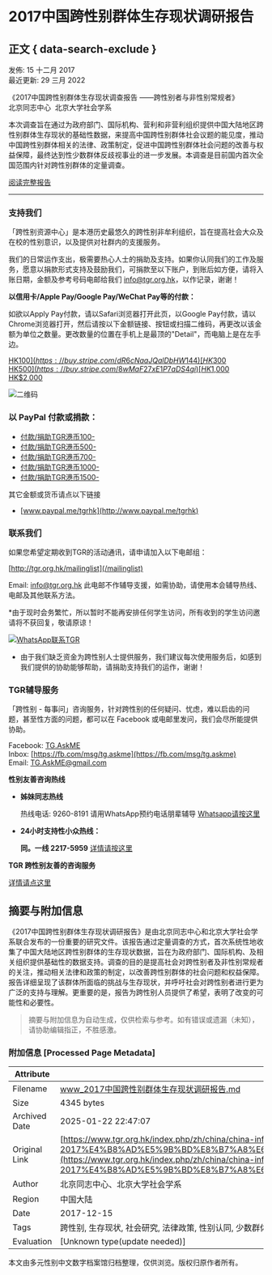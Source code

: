 # 2017中国跨性别群体生存现状调研报告

## 正文 { data-search-exclude }


发佈: 15 十二月 2017  
最近更新: 29 三月 2022  

《2017中国跨性别群体生存现状调查报告 ——跨性别者与非性别常规者》  
北京同志中心  北京大学社会学系  

本次调查旨在通过为政府部门、国际机构、营利和非营利组织提供中国大陆地区跨性别群体生存现状的基础性数据，来提高中国跨性别群体社会议题的能见度，推动中国跨性别群体相关的法律、政策制定，促进中国跨性别群体社会问题的改善与权益保障，最终达到性少数群体反歧视事业的进一步发展。本调查是目前国内首次全国范围内针对跨性别群体的定量调查。

[阅读完整报告](https://www.rainbowun.org/content/245/4/1.html)

---

### 支持我们

「跨性别资源中心」是本港历史最悠久的跨性别非牟利组织，旨在提高社会大众及在校的性别意识，以及提供对社群内的支援服务。

我们的日常运作支出，极需要热心人士的捐助及支持。如果你认同我们的工作及服务，愿意以捐款形式支持及鼓励我们，可捐款至以下账户，到账后如方便，请将入账日期，金额及参考号码电邮给我们 [info@tgr.org.hk](mailto:info@tgr.org.hk)，以作记录，谢谢！

**以信用卡/Apple Pay/Google Pay/WeChat Pay等的付款：**

如欲以Apply Pay付款，请以Safari浏览器打开此页，以Google Pay付款，请以Chrome浏览器打开，然后请按以下金额链接、按钮或扫描二维码，再更改以该金额为单位之数量。更改数量的位置在手机上是最顶的"Detail"，而电脑上是在左手边。

[HK$100](https://buy.stripe.com/dR6cNaaJQalDbHW144)  
[HK$300](https://buy.stripe.com/4gweVi7xEdxP13ibIJ)  
[HK$500](https://buy.stripe.com/8wMaF27xE1P7aDS4gi)  
[HK$1,000](https://buy.stripe.com/3cs8wUaJQ79reU85kn)  
[HK$2,000](https://buy.stripe.com/14keVi05ceBTdQ4eUY)

![二维码](/images/media/Stripe_QRcode.png)

### 以 PayPal 付款或捐款：

-   [付款/捐助TGR港币100-](http://www.paypal.me/tgrhk/100)
-   [付款/捐助TGR港币500-](http://www.paypal.me/tgrhk/500)
-   [付款/捐助TGR港币700-](http://www.paypal.me/tgrhk/700)
-   [付款/捐助TGR港币1000-](http://www.paypal.me/tgrhk/1000)
-   [付款/捐助TGR港币1500-](http://www.paypal.me/tgrhk/1500)

其它金额或货币请点以下链接

-   [www.paypal.me/tgrhk](http://www.paypal.me/tgrhk)

### 联系我们

如果您希望定期收到TGR的活动通讯，请申请加入以下电邮组：

[http://tgr.org.hk/mailinglist](/mailinglist)

Email: [info@tgr.org.hk](mailto:info@tgr.org.hk) 此电邮不作辅导支援，如需协助，请使用本会辅导热线、电邮及其他联系方法。

*由于现时会务繁忙，所以暂时不能再安排任何学生访问，所有收到的学生访问邀请将不获回复，敬请原谅！

[![WhatsApp联系TGR](https://api.whatsapp.com/send?phone=85262286437)](https://api.whatsapp.com/send?phone=85262286437)

* 由于我们缺乏资金为跨性别人士提供服务，我们建议每次使用服务后，如感到我们提供的协助能够帮助，请捐助支持我们的运作，谢谢！

### TGR辅导服务

「跨性别 - 每事问」咨询服务，针对跨性别的任何疑问、忧虑，难以启齿的问题，甚至性方面的问题，都可以在 Facebook 或电邮里发问，我们会尽所能提供协助。

Facebook: [TG.AskME](https://www.facebook.com/TG.AskME)  
Inbox: [https://fb.com/msg/tg.askme](https://fb.com/msg/tg.askme)  
Email: [TG.AskME@gmail.com](mailto:TG.AskME@gmail.com)

**性别友善咨询热线**

-   **姊妹同志热线**
    
    热线电话: 9260-8191 请用WhatsApp预约电话朋辈辅导 [Whatsapp请按这里](https://wa.me/85292608191)
    
-   **24小时支持性小众热线：**
    
    **同。一线 2217-5959** [详情请按这里](/index.php/zh/2/2016-10-17-13-16-38/303-pride-line)
    

**TGR 跨性别友善的咨询服务**

[详情请点这里](https://www.tgr.org.hk/index.php/zh/counseling)
<!-- tcd_original_link https://www.tgr.org.hk/index.php/zh/china/china-info/378-2017%E4%B8%AD%E5%9B%BD%E8%B7%A8%E6%80%A7%E5%88%AB%E7%BE%A4%E4%BD%93%E7%94%9F%E5%AD%98%E7%8E%B0%E7%8A%B6%E8%B0%83%E7%A0%94%E6%8A%A5%E5%91%8A -->


## 摘要与附加信息

<!-- tcd_abstract -->
《2017中国跨性别群体生存现状调研报告》是由北京同志中心和北京大学社会学系联合发布的一份重要的研究文件。该报告通过定量调查的方式，首次系统性地收集了中国大陆地区跨性别群体的生存现状数据，旨在为政府部门、国际机构、及相关组织提供基础性的数据支持。调查的目的是提高社会对跨性别者及非性别常规者的关注，推动相关法律和政策的制定，以改善跨性别群体的社会问题和权益保障。报告详细呈现了该群体所面临的挑战与生存现状，并呼吁社会对跨性别者进行更为广泛的支持与理解。更重要的是，报告为跨性别人员提供了希望，表明了改变的可能性和必要性。
<!-- tcd_abstract_end -->

> 摘要与附加信息为自动生成，仅供检索与参考。如有错误或遗漏（未知），请协助编辑指正，不胜感激。

### 附加信息 [Processed Page Metadata]

| Attribute       | Value                                  |
|-----------------|----------------------------------------|
| Filename        | www_2017中国跨性别群体生存现状调研报告.md                             |
| Size            | 4345 bytes                           |
| Archived Date   | 2025-01-22 22:47:07                             |
| Original Link   | [https://www.tgr.org.hk/index.php/zh/china/china-info/378-2017%E4%B8%AD%E5%9B%BD%E8%B7%A8%E6%80%A7%E5%88%AB%E7%BE%A4%E4%BD%93%E7%94%9F%E5%AD%98%E7%8E%B0%E7%8A%B6%E8%B0%83%E7%A0%94%E6%8A%A5%E5%91%8A](https://www.tgr.org.hk/index.php/zh/china/china-info/378-2017%E4%B8%AD%E5%9B%BD%E8%B7%A8%E6%80%A7%E5%88%AB%E7%BE%A4%E4%BD%93%E7%94%9F%E5%AD%98%E7%8E%B0%E7%8A%B6%E8%B0%83%E7%A0%94%E6%8A%A5%E5%91%8A)                       |
| Author          | 北京同志中心、北京大学社会学系                               |
| Region          | 中国大陆                               |
| Date            | 2017-12-15                                 |
| Tags            | 跨性别, 生存现状, 社会研究, 法律政策, 性别认同, 少数群体权益, 数据调查, 社会环境, 研究报告, 非营利组织                                 |
| Evaluation            | [Unknown type(update needed)]                                 |
<!-- tcd_table_end -->

本文由多元性别中文数字档案馆归档整理，仅供浏览。版权归原作者所有。
